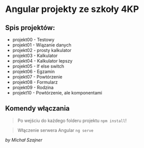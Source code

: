 # Angular projekty ze szkoły 4KP

## Spis projektów:

- projekt00 - Testowy
- projekt01 - Wiązanie danych
- projekt02 - prosty kalkulator
- projekt03 - Kalkulator
- projekt04 - Kalkulator lepszy
- projekt05 - If else switch
- projekt06 - Egzamin
- projekt07 - Powtórzenie
- projekt08 - Formularz
- projekt09 - Rodzina
- projekt10 - Powtórzenie, ale komponentami

## Komendy włączania

> Po wejściu do każdego folderu projektu `npm install`!

> Włączenie serwera Angular `ng serve`


*by Michał Szajner*